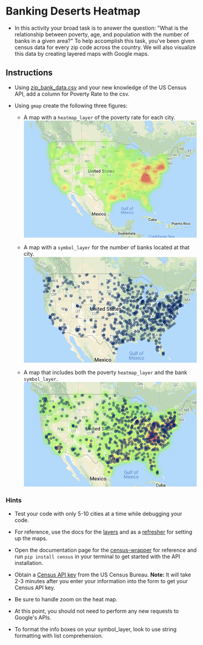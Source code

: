 # Banking Deserts Heatmap

* In this activity your broad task is to answer the question: "What is the relationship between poverty, age, and population with the number of banks in a given area?" To help accomplish this task, you've been given census data for every zip code across the country. We will also visualize this data by creating layered maps with Google maps.

## Instructions

* Using [zip_bank_data.csv](Resources/zip_bank_data.csv) and your new knowledge of the US Census API, add a column for Poverty Rate to the csv.

* Using `gmap` create the following three figures:

  * A map with a `heatmap_layer` of the poverty rate for each city.
    ![Heatmap Layer](Images/heatmap.png)

  * A map with a `symbol_layer` for the number of banks located at that city.
    ![Symbol Layer](Images/bank_map.png)

  * A map that includes both the poverty `heatmap_layer` and the bank `symbol_layer`.
    ![Combined Map](Images/final_map.png)

### Hints

* Test your code with only 5-10 cities at a time while debugging your code.

* For reference, use the docs for the [layers](http://jupyter-gmaps.readthedocs.io/en/latest/api.html#figures-and-layers) and as a [refresher](http://jupyter-gmaps.readthedocs.io/en/latest/tutorial.html) for setting up the maps.

* Open the documentation page for the [census-wrapper](https://github.com/datamade/census) for reference and run `pip install census` in your terminal to get started with the API installation.

* Obtain a [Census API key](https://api.census.gov/data/key_signup.html) from the US Census Bureau. **Note:** It will take 2-3 minutes after you enter your information into the form to get your Census API key.

* Be sure to handle zoom on the heat map.

* At this point, you should not need to perform any new requests to Google's APIs.

* To format the info boxes on your symbol_layer, look to use string formatting with list comprehension.
